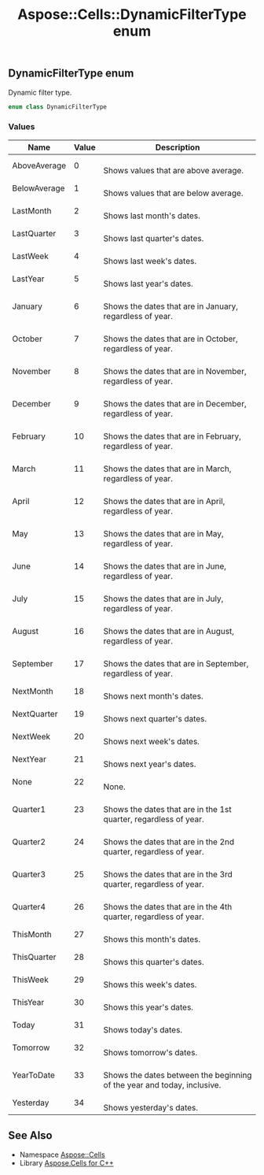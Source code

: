 ﻿---
title: Aspose::Cells::DynamicFilterType enum
linktitle: DynamicFilterType
second_title: Aspose.Cells for C++ API Reference
description: 'Aspose::Cells::DynamicFilterType enum. Dynamic filter type in C++.'
type: docs
weight: 19500
url: /cpp/aspose.cells/dynamicfiltertype/
---
## DynamicFilterType enum


Dynamic filter type.

```cpp
enum class DynamicFilterType
```

### Values

| Name | Value | Description |
| --- | --- | --- |
| AboveAverage | 0 | <br>Shows values that are above average. |
| BelowAverage | 1 | <br>Shows values that are below average. |
| LastMonth | 2 | <br>Shows last month's dates. |
| LastQuarter | 3 | <br>Shows last quarter's dates. |
| LastWeek | 4 | <br>Shows last week's dates. |
| LastYear | 5 | <br>Shows last year's dates. |
| January | 6 | <br>Shows the dates that are in January, regardless of year. |
| October | 7 | <br>Shows the dates that are in October, regardless of year. |
| November | 8 | <br>Shows the dates that are in November, regardless of year. |
| December | 9 | <br>Shows the dates that are in December, regardless of year. |
| February | 10 | <br>Shows the dates that are in February, regardless of year. |
| March | 11 | <br>Shows the dates that are in March, regardless of year. |
| April | 12 | <br>Shows the dates that are in April, regardless of year. |
| May | 13 | <br>Shows the dates that are in May, regardless of year. |
| June | 14 | <br>Shows the dates that are in June, regardless of year. |
| July | 15 | <br>Shows the dates that are in July, regardless of year. |
| August | 16 | <br>Shows the dates that are in August, regardless of year. |
| September | 17 | <br>Shows the dates that are in September, regardless of year. |
| NextMonth | 18 | <br>Shows next month's dates. |
| NextQuarter | 19 | <br>Shows next quarter's dates. |
| NextWeek | 20 | <br>Shows next week's dates. |
| NextYear | 21 | <br>Shows next year's dates. |
| None | 22 | <br>None. |
| Quarter1 | 23 | <br>Shows the dates that are in the 1st quarter, regardless of year. |
| Quarter2 | 24 | <br>Shows the dates that are in the 2nd quarter, regardless of year. |
| Quarter3 | 25 | <br>Shows the dates that are in the 3rd quarter, regardless of year. |
| Quarter4 | 26 | <br>Shows the dates that are in the 4th quarter, regardless of year. |
| ThisMonth | 27 | <br>Shows this month's dates. |
| ThisQuarter | 28 | <br>Shows this quarter's dates. |
| ThisWeek | 29 | <br>Shows this week's dates. |
| ThisYear | 30 | <br>Shows this year's dates. |
| Today | 31 | <br>Shows today's dates. |
| Tomorrow | 32 | <br>Shows tomorrow's dates. |
| YearToDate | 33 | <br>Shows the dates between the beginning of the year and today, inclusive. |
| Yesterday | 34 | <br>Shows yesterday's dates. |

## See Also

* Namespace [Aspose::Cells](../)
* Library [Aspose.Cells for C++](../../)
